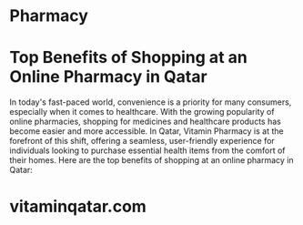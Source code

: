 # Pharmacy
# Top Benefits of Shopping at an Online Pharmacy in Qatar
In today's fast-paced world, convenience is a priority for many consumers, especially when it comes to healthcare. With the growing popularity of online pharmacies, shopping for medicines and healthcare products has become easier and more accessible. In Qatar, Vitamin Pharmacy is at the forefront of this shift, offering a seamless, user-friendly experience for individuals looking to purchase essential health items from the comfort of their homes. Here are the top benefits of shopping at an online pharmacy in Qatar:
# vitaminqatar.com
